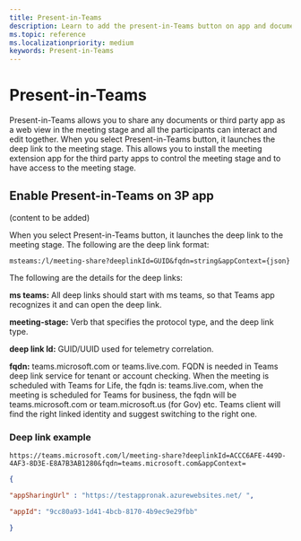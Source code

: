 ```yaml
---
title: Present-in-Teams
description: Learn to add the present-in-Teams button on app and document to share in the meeting stage
ms.topic: reference
ms.localizationpriority: medium
keywords: Present-in-Teams
---
```

# Present-in-Teams

Present-in-Teams allows you to share any documents or third party app as a web view in the meeting stage and all the participants can interact and edit together. When you select Present-in-Teams button, it launches the deep link to the meeting stage. This allows you to install the meeting extension app for the third party apps to control the meeting stage and to have access to the meeting stage.

## Enable Present-in-Teams on 3P app

(content to be added)

When you select Present-in-Teams button, it launches the deep link to the meeting stage. The following are the deep link format:

`msteams:/l/meeting-share?deeplinkId=GUID&fqdn=string&appContext={json}`

The following are the details for the deep links:

**ms teams:** All deep links should start with ms teams, so that Teams app recognizes it and can open the deep link.​

**meeting-stage:** Verb that specifies the protocol type, and the deep link type​.

**deep link Id:** GUID/UUID used for telemetry correlation​.

**fqdn:** teams.microsoft.com or teams.live.com. FQDN is needed in Teams deep link service for tenant or account checking. When the meeting is scheduled with Teams for Life, the fqdn is: teams.live.com, when the meeting is scheduled for Teams for business, the fqdn will be teams.microsoft.com or team.microsoft.us (for Gov) etc. Teams client will find the right linked identity and suggest switching to the right one.​

### Deep link example

`https://teams.microsoft.com/l/meeting-share?deeplinkId=ACCC6AFE-449D-4AF3-8D3E-E8A7B3AB1280&fqdn=teams.microsoft.com&appContext=`

```json
{ ​

"appSharingUrl" : "https://testappronak.azurewebsites.net/ ", ​

"appId": "9cc80a93-1d41-4bcb-8170-4b9ec9e29fbb" ​

}
```


